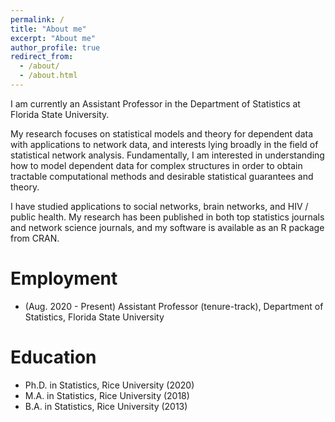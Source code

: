 ```yaml
---
permalink: /
title: "About me"
excerpt: "About me"
author_profile: true
redirect_from: 
  - /about/
  - /about.html
---
```


I am currently an Assistant Professor in the Department of Statistics at Florida State University. 

My research focuses on statistical models and theory for dependent data with applications to network data,
and interests lying broadly in the field of statistical network analysis. 
Fundamentally, 
I am interested in understanding 
how to model dependent data for complex structures in order to obtain
tractable computational methods and desirable statistical guarantees and theory.  

I have studied applications to social networks, brain networks, and HIV / public health. 
My research has been published in both top statistics journals and network science journals, 
and my software is available as an R package from CRAN. 

Employment
======
* (Aug. 2020 - Present) Assistant Professor (tenure-track), Department of Statistics, Florida State University


Education
======
* Ph.D. in Statistics, Rice University (2020)
* M.A. in Statistics, Rice University (2018)
* B.A. in Statistics, Rice University (2013) 


